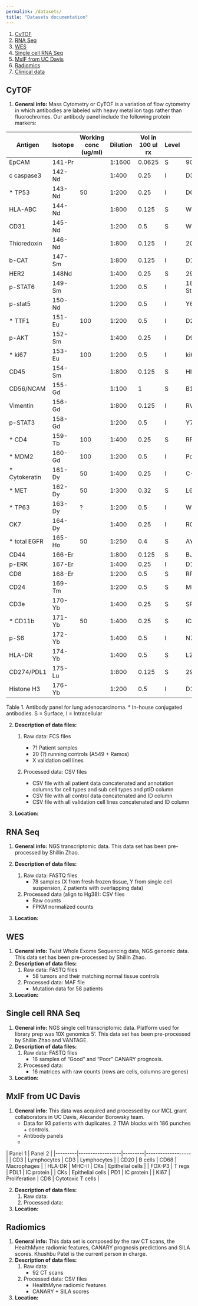 ```yaml
---
permalink: /datasets/
title: "Datasets documentation"
---
```


1. [CyTOF](#cytof)
2. [RNA Seq](#rna)
3. [WES](#wes)
4. [Single cell RNA Seq](#scrna)
5. [MxIF from UC Davis](#mxifucd)
6. [Radiomics](#rad)
7. [Clinical data](#clin)

## **CyTOF** <a name="cytof"></a>
1. **General info:** Mass Cytometry or CyTOF is a variation of flow cytometry in which antibodies are labeled with heavy metal ion tags rather than fluorochromes. Our antibody panel include the following protein markers:

|     Antigen           |     Isotope    |     Working conc (ug/ml)    |     Dilution    |     Vol in 100 ul rx    |     Level    |     Clone         |     Source       |     Catalog #    |
|-----------------------|----------------|-----------------------------|-----------------|-------------------------|--------------|-------------------|------------------|------------------|
|     EpCAM             |     141-Pr     |                             |     1:1600      |     0.0625              |     S        |     9C4           |     Fluidigm     |     3141006B     |
|     c caspase3        |     142-Nd     |                             |     1:400       |     0.25                |     I        |     D3E9          |     Fluidigm     |     3142004A     |
|     * TP53            |     143-Nd     |     50                      |     1:200       |     0.25                |     I        |     DO-7          |     Biolegend    |     645802       |
|     HLA-ABC           |     144-Nd     |                             |     1:800       |     0.125               |     S        |     W6/32         |     Fluidigm     |     3144017B     |
|     CD31              |     145-Nd     |                             |     1:200       |     0.5                 |     S        |     WM59          |     Fluidigm     |     3145004B     |
|     Thioredoxin       |     146-Nd     |                             |     1:800       |     0.125               |     I        |     2G11/TRX      |     Fluidigm     |     3146016B     |
|     b-CAT             |     147-Sm     |                             |     1:800       |     0.125               |     I        |     D10A8         |     Fluidigm     |     3147005A     |
|     HER2              |     148Nd      |                             |     1:400       |     0.25                |     S        |     29D8          |     Fluidigm     |     3148011A     |
|     p-STAT6           |     149-Sm     |                             |     1:200       |     0.5                 |     I        |     18/P-Stat6    |     Fluidigm     |     3149004A     |
|     p-stat5           |     150-Nd     |                             |     1:200       |     0.5                 |     I        |     Y694          |     Fluidigm     |     3150005A     |
|     * TTF1            |     151-Eu     |     100                     |     1:200       |     0.5                 |     I        |     D2E8          |     CST          |     12373        |
|     p-AKT             |     152-Sm     |                             |     1:400       |     0.25                |     I        |     D9E           |     Fluidigm     |     3152005A     |
|     * ki67            |     153-Eu     |     100                     |     1:200       |     0.5                 |     I        |     ki67          |     Biolegend    |     350523       |
|     CD45              |     154-Sm     |                             |     1:800       |     0.125               |     S        |     HI30          |     Fluidigm     |     3154001B     |
|     CD56/NCAM         |     155-Gd     |                             |     1:100       |     1                   |     S        |     B159          |     Fluidigm     |     3155008B     |
|     Vimentin          |     156-Gd     |                             |     1:800       |     0.125               |     I        |     RV202         |     Fluidigm     |     3156023A     |
|     p-STAT3           |     158-Gd     |                             |     1:200       |     0.5                 |     I        |     Y705          |     Fluidigm     |     3158005A     |
|     * CD4             |     159-Tb     |     100                     |     1:400       |     0.25                |     S        |     RPA T4        |     Biolegend    |     300502       |
|     * MDM2            |     160-Gd     |     100                     |     1:200       |     0.5                 |     I        |     Polyclonal    |     Abcam        |     ab38618      |
|     * Cytokeratin     |     161-Dy     |     50                      |     1:400       |     0.25                |     I        |     C-11          |     Abcam        |     ab7753       |
|     * MET             |     162-Dy     |     50                      |     1:300       |     0.32                |     S        |     L6E7          |     CST          |     8741         |
|     * TP63            |     163-Dy     |     ?                       |     1:200       |     0.5                 |     I        |     W15093A       |     Biolegend    |     687202       |
|     CK7               |     164-Dy     |                             |     1:400       |     0.25                |     I        |     RCK105        |     Fluidigm     |      3164020A    |
|     * total EGFR      |     165-Ho     |     50                      |     1:250       |     0.4                 |     S        |     AY13          |     Biolegend    |     352902       |
|     CD44              |     166-Er     |                             |     1:800       |     0.125               |     S        |     BJ18          |     Fluidigm     |     3166001B     |
|     p-ERK             |     167-Er     |                             |     1:400       |     0.25                |     I        |     D13.14.4E     |     Fluidigm     |     3167005A     |
|     CD8               |     168-Er     |                             |     1:200       |     0.5                 |     S        |      RPA-T8       |     Fluidigm     |     3168002B     |
|     CD24              |     169-Tm     |                             |     1:200       |     0.5                 |     S        |     ML5           |     Fluidigm     |     3169004B     |
|     CD3e              |     170-Yb     |                             |     1:400       |     0.25                |     S        |     SP34-2        |     Fluidigm     |     3170007B     |
|     * CD11b           |     171-Yb     |     50                      |     1:400       |     0.25                |     S        |     ICRF44        |     Biolegend    |     301337       |
|     p-S6              |     172-Yb     |                             |     1:400       |     0.5                 |     I        |     N7-548        |     Fluidigm     |     3172008A     |
|     HLA-DR            |     174-Yb     |                             |     1:400       |     0.5                 |     S        |     L243          |     Fluidigm     |     3172008A     |
|     CD274/PDL1        |     175-Lu     |                             |     1:800       |     0.125               |     S        |     29E.2A3       |     Fluidigm     |     3175017B     |
|     Histone H3        |     176-Yb     |                             |     1:200       |     0.5                 |     I        |     D1H2          |     Fluidigm     |     3176016A     |

Table 1. Antibody panel for lung adenocarcinoma. * In-house conjugated antibodies. S = Surface, I = Intracellular


2. **Description of data files:**
	1. Raw data: FCS files
		* 71 Patient samples
		* 20 (?) running controls (A549 + Ramos)
		* X validation cell lines

	2. Processed data: CSV files
		* 	CSV file with all patient data concatenated and annotation columns for cell types and sub cell types and ptID column
		*  CSV file with all control data concatenated and ID column
		*  CSV file with all validation cell lines concatenated and ID column

3. **Location:**

## **RNA Seq** <a name="rna"></a>
1. **General info:** NGS transcriptomic data. This data set has been pre-processed by Shillin Zhao.
2. **Description of data files:**
	1. Raw data: FASTQ files
		* 	78 samples (X from fresh frozen tissue, Y from single cell suspension, Z patients with overlapping data)
	2. Processed data (align to Hg38): CSV files
		* 	Raw counts
		* 	FPKM normalized counts

3. **Location:**

## **WES** <a name="wes"></a>
1. **General info:** Twist Whole Exome Sequencing data, NGS genomic data. This data set has been pre-processed by Shillin Zhao.
2. **Description of data files:**
	1. Raw data: FASTQ files
		* 	58 tumors and their matching normal tissue controls
	2. Processed data: MAF file
		* 	Mutation data for 58 patients
3. **Location:**

## **Single cell RNA Seq** <a name="scrna"></a>
1. **General info:** NGS single cell transcriptomic data. Platform used for library prep was 10X genomics 5’. This data set has been pre-processed by Shillin Zhao and VANTAGE.
2. **Description of data files:**
	1. Raw data: FASTQ files
		* 	16 samples of “Good” and “Poor” CANARY prognosis.
	2. Processed data:
		* 	16 matrices with raw counts (rows are cells, columns are genes) 
3. **Location:**

## **MxIF from UC Davis** <a name="mxifucd"></a>
1. **General info:** This data was acquired and processed by our MCL grant collaborators in UC Davis, Alexander Borowsky team.
	* Data for 93 patients with duplicates. 2 TMA blocks with 186 punches + controls.
	* Antibody panels
	* 
| Panel 1                    | Panel 2                     |
|---------|------------------|---------|-------------------|
| CD3     | Lymphocytes      | CD3     | Lymphocytes       |
| CD20    | B cells          | CD68    | Macrophages       |
| HLA-DR  | MHC-II           | CKs     | Epithelial cells  |
| FOX-P3  | T regs           | PDL1    | IC protein        |
| CKs     | Epithelial cells | PD1     | IC protein        |
| Ki67    | Proliferation    | CD8     | Cytotoxic T cells |


2. **Description of data files:**
	1. Raw data:
	2. Processed data: 
3. **Location:**


## **Radiomics** <a name="rad"></a>
1. **General info:** This data set is composed by the raw CT scans, the HealthMyne radiomic features, CANARY prognosis predictions and SILA scores. Khushbu Patel is the current person in charge.
2. **Description of data files:**
	1. Raw data:
		* 	92 CT scans
	2. Processed data: CSV files
		* 	HealthMyne radiomic features 
		*  CANARY + SILA scores
3. **Location:**